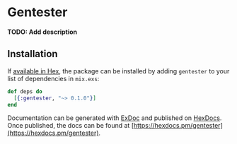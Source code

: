 # Gentester

**TODO: Add description**

## Installation

If [available in Hex](https://hex.pm/docs/publish), the package can be installed
by adding `gentester` to your list of dependencies in `mix.exs`:

```elixir
def deps do
  [{:gentester, "~> 0.1.0"}]
end
```

Documentation can be generated with [ExDoc](https://github.com/elixir-lang/ex_doc)
and published on [HexDocs](https://hexdocs.pm). Once published, the docs can
be found at [https://hexdocs.pm/gentester](https://hexdocs.pm/gentester).


